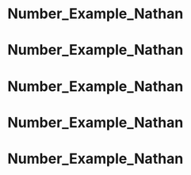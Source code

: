 # Number_Example_Nathan
# Number_Example_Nathan
# Number_Example_Nathan
# Number_Example_Nathan
# Number_Example_Nathan
